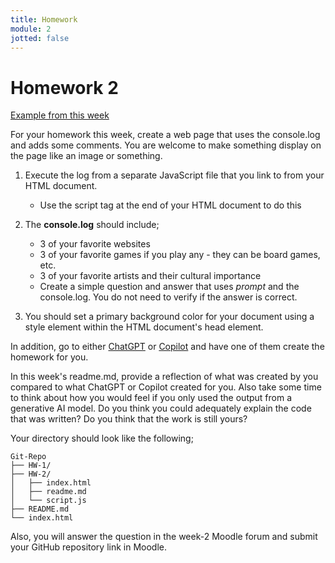 ```yaml
---
title: Homework
module: 2
jotted: false
---
```


# Homework 2


<a href="https://github.com/Montana-Media-Arts/441-WebTech-Spring2024-Examples/tree/master/Week%202" target="_blank">Example from this week</a>

For your homework this week, create a web page that uses the console.log and adds some comments. You are welcome to make something display on the page like an image or something.

1. Execute the log from a separate JavaScript file that you link to from your HTML document.
    - Use the script tag at the end of your HTML document to do this
2. The <b>console.log</b> should include;
    - 3 of your favorite websites
    - 3 of your favorite games if you play any - they can be board games, etc.
    - 3 of your favorite artists and their cultural importance
    - Create a simple question and answer that uses *prompt* and the console.log.  You do not need to verify if the answer is correct.
   
3. You should set a primary background color for your document using a style element within the HTML document's head element.

In addition, go to either <a href="https://openai.com/blog/chatgpt">ChatGPT</a> or <a href="https://copilot.microsoft.com/" target="_blank">Copilot</a> and have one of them create the homework for you.

In this week's readme.md, provide a reflection of what was created by you compared to what ChatGPT or Copilot created for you.  Also take some time to think about how you would feel if you only used the output from a generative AI model.  Do you think you could adequately explain the code that was written?  Do you think that the work is still yours?

Your directory should look like the following;

```
Git-Repo
├── HW-1/
├── HW-2/
│   ├── index.html
│   ├── readme.md
│   └── script.js
├── README.md
└── index.html
```

Also, you will answer the question in the week-2 Moodle forum and submit your GitHub repository link in Moodle.

